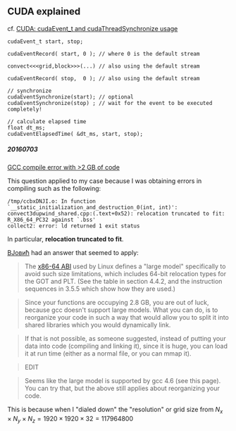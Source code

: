 ## CUDA explained

cf. [CUDA: cudaEvent_t and cudaThreadSynchronize usage](http://stackoverflow.com/questions/5801717/cuda-cudaevent-t-and-cudathreadsynchronize-usage)

```
cudaEvent_t start, stop;

cudaEventRecord( start, 0 ); // where 0 is the default stream

convect<<<grid,block>>>(...) // also using the default stream

cudaEventRecord( stop,  0 ); // also using the default stream

// synchronize
cudaEventSynchronize(start); // optional
cudaEventSynchronize(stop) ; // wait for the event to be executed completely!

// calculate elapsed time
float dt_ms;
cudaEventElapsedTime( &dt_ms, start, stop);

```

##### 20160703

[GCC compile error with >2 GB of code](http://stackoverflow.com/questions/6296837/gcc-compile-error-with-2-gb-of-code)

This question applied to my case because I was obtaining errors in compiling such as the following:

```  
/tmp/ccbxDNJI.o: In function `__static_initialization_and_destruction_0(int, int)':
convect3dupwind_shared.cpp:(.text+0x52): relocation truncated to fit: R_X86_64_PC32 against `.bss'
collect2: error: ld returned 1 exit status  
```  

In particular, **relocation truncated to fit**.  

[BЈовић](http://stackoverflow.com/users/476681/b%d0%88%d0%be%d0%b2%d0%b8%d1%9b) had an answer that seemed to apply:

> The [x86-64 ABI](http://www.x86-64.org/documentation/abi.pdf) used by Linux defines a "large model" specifically to avoid such size limitations, which includes 64-bit relocation types for the GOT and PLT. (See the table in section 4.4.2, and the instruction sequences in 3.5.5 which show how they are used.)

> Since your functions are occupying 2.8 GB, you are out of luck, because gcc doesn't support large models. What you can do, is to reorganize your code in such a way that would allow you to split it into shared libraries which you would dynamically link.

> If that is not possible, as someone suggested, instead of putting your data into code (compiling and linking it), since it is huge, you can load it at run time (either as a normal file, or you can mmap it).

> EDIT

> Seems like the large model is supported by gcc 4.6 (see this page). You can try that, but the above still applies about reorganizing your code.

This is because when I "dialed down" the "resolution" or grid size from $N_x \times N_y \times N_z = 1920 \times 1920 \times 32 = 117964800$



